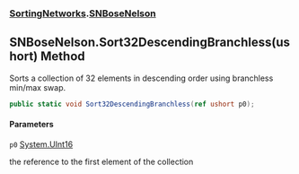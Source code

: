 ### [SortingNetworks](SortingNetworks.md 'SortingNetworks').[SNBoseNelson](SortingNetworks.SNBoseNelson.md 'SortingNetworks.SNBoseNelson')

## SNBoseNelson.Sort32DescendingBranchless(ushort) Method

Sorts a collection of 32 elements in descending order using branchless min/max swap.

```csharp
public static void Sort32DescendingBranchless(ref ushort p0);
```
#### Parameters

<a name='SortingNetworks.SNBoseNelson.Sort32DescendingBranchless(ushort).p0'></a>

`p0` [System.UInt16](https://docs.microsoft.com/en-us/dotnet/api/System.UInt16 'System.UInt16')

the reference to the first element of the collection
